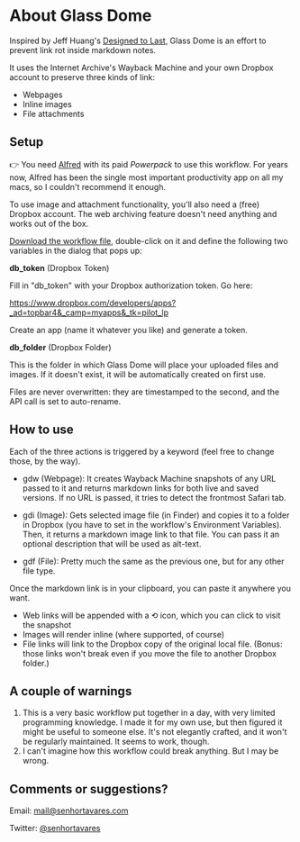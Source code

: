 # About Glass Dome

Inspired by Jeff Huang's [Designed to Last](https://jeffhuang.com/designed_to_last/), Glass Dome is an effort to prevent link rot inside markdown notes.

It uses the Internet Archive's Wayback Machine and your own Dropbox account to preserve three kinds of link:

- Webpages
- Inline images
- File attachments

## Setup

👉 You need [Alfred](https://www.alfredapp.com) with its paid *Powerpack* to use this workflow. For years now, Alfred has been the single most important productivity app on all my macs, so I couldn't recommend it enough.

To use image and attachment functionality, you'll also need a (free) Dropbox account. The web archiving feature doesn't need anything and works out of the box.

[Download the workflow file](https://github.com/macedotavares/Glass-Dome/raw/master/Glass%20Dome.alfredworkflow), double-click on it and define the following two variables in the dialog that pops up:

**db_token** (Dropbox Token)

Fill in "db_token" with your Dropbox authorization token. Go here:

https://www.dropbox.com/developers/apps?_ad=topbar4&_camp=myapps&_tk=pilot_lp

Create an app (name it whatever you like) and generate a token.

**db_folder** (Dropbox Folder)

This is the folder in which Glass Dome will place your uploaded files and images. If it doesn't exist, it will be automatically created on first use.

Files are never overwritten: they are timestamped to the second, and the API call is set to auto-rename.

## How to use

Each of the three actions is triggered by a keyword (feel free to change those, by the way).

- gdw (Webpage): It creates Wayback Machine snapshots of any URL passed to it and returns markdown links for both live and saved versions. If no URL is passed, it tries to detect the frontmost Safari tab.

- gdi (Image): Gets selected image file (in Finder) and copies it to a folder in Dropbox (you have to set in the workflow's Environment Variables). Then, it returns a markdown image link to that file. You can pass it an optional description that will be used as alt-text.

- gdf (File): Pretty much the same as the previous one, but for any other file type.

Once the markdown link is in your clipboard, you can paste it anywhere you want.

- Web links will be appended with a ⟲ icon, which you can click to visit the snapshot
- Images will render inline (where supported, of course)
- File links will link to the Dropbox copy of the original local file. (Bonus: those links won't break even if you move the file to another Dropbox folder.)


## A couple of warnings
1. This is a very basic workflow put together in a day, with very limited programming knowledge. I made it for my own use, but then figured it might be useful to someone else. It's not elegantly crafted, and it won't be regularly maintained. It seems to work, though.
2. I can't imagine how this workflow could break anything. But I may be wrong.

## Comments or suggestions?

Email: mail@senhortavares.com

Twitter: [@senhortavares](https://twitter.com/senhortavares)
